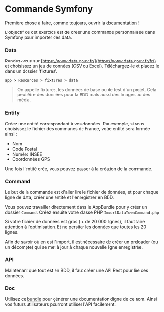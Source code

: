 # Commande Symfony

Première chose à faire, comme toujours, ouvrir la [documentation](http://symfony.com/doc/current/console.html) !

L'objectif de cet exercice est de créer une commande personnalisée dans Symfony pour importer des data.



### Data

Rendez-vous sur [https://www.data.gouv.fr/](https://www.data.gouv.fr/fr/) et choisissez un jeu de données (CSV ou Excel).
Téléchargez-le et placez le dans un dossier 'fixtures'.

```
app > Resources > fixtures > data
```

> On appelle fixtures, les données de base ou de test d'un projet. 
Cela peut être des données pour la BDD mais aussi des images ou des média.

### Entity

Créez une entité correspondant à vos données.
Par exemple, si vous choisissez le fichier des communes de France, votre entité sera formée ainsi :

- Nom
- Code Postal
- Numéro INSEE
- Coordonnées GPS

Une fois l'entité crée, vous pouvez passer à la création de la commande.

### Command

Le but de la commande est d'aller lire le fichier de données, et pour chaque ligne de data, créer une entité et l'enregistrer en BDD.

Vous pouvez travailler directement dans le AppBundle pour y créer un dossier `Command`. 
Créez ensuite votre classe PHP `ImportDataTownCommand.php` 


Si votre fichier de données est gros ( + de 20 000 lignes), il faut faire attention à l'optimisation. Et ne persiter les données que toutes les 20 lignes.

Afin de savoir où en est l'import, il est nécessaire de créer un preloader (ou un décompte) qui se met à jour à chaque nouvelle ligne enregistrée.


### API

Maintenant que tout est en BDD, il faut créer une API Rest pour lire ces données.


### Doc

Utilisez ce [bundle](https://github.com/nelmio/NelmioApiDocBundle) pour générer une documentation digne de ce nom.
Ainsi vos futurs utilisateurs pourront utiliser l'API facilement. 


